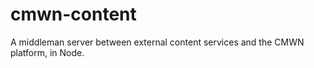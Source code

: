 # cmwn-content
A middleman server between external content services and the CMWN platform, in Node.
